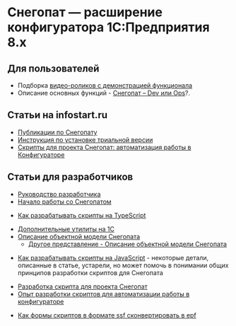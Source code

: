 ﻿# Снегопат — расширение конфигуратора 1С:Предприятия 8.х

## Для пользователей

* Подборка [видео-роликов с демонстрацией функционала](https://snegopat.ru/video/)
* Описание основных функций - [Снегопат – Dev или Ops](https://infostart.ru/1c/articles/1279858/)?.

## Статьи на infostart.ru

- [Публикации по Снегопату](https://infostart.ru/public/all/?public-filter[section_id][]=37409)
- [Инструкция по установке триальной версии](https://infostart.ru/1c/articles/1286412/)
- [Скрипты для проекта Снегопат: автоматизация работы в Конфигураторе](https://infostart.ru/1c/articles/104670/)

## Статьи для разработчиков

- [Руководство разработчика](/CONTRIBUTING.md)
- [Начало работы со Снегопатом](./00%20firststep.md)
* [Как разрабатывать скрипты на TypeScript](./10%20develop-start.md)
- [Дополнительные утилиты на 1С](./20%20tools-1c.md)
- [Описание объектной модели Снегопата](./99%20snegapi.md)
  - [Другое представление - Описание объектной модели Снегопата](./snegapi.markdown)

* [Как разрабатывать скрипты на JavaScript](https://infostart.ru/1c/articles/116665/) - некоторые детали, описанные в статье, устарели, но может помочь в понимании общих принципов разработки скриптов для Снегопата
- [Разработка скрипта для проекта Снегопат](https://infostart.ru/1c/articles/116665/)
- [Опыт разработки скриптов для автоматизации работы в конфигураторе](https://infostart.ru/1c/articles/331531/)
* [Как формы скриптов в формате ssf сконвертировать в epf](https://snegopat.ru/forum/viewtopic.php?f=3&t=850)
